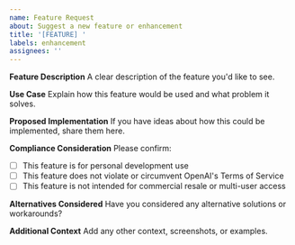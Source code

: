 ```yaml
---
name: Feature Request
about: Suggest a new feature or enhancement
title: '[FEATURE] '
labels: enhancement
assignees: ''
---
```


**Feature Description**
A clear description of the feature you'd like to see.

**Use Case**
Explain how this feature would be used and what problem it solves.

**Proposed Implementation**
If you have ideas about how this could be implemented, share them here.

**Compliance Consideration**
Please confirm:
- [ ] This feature is for personal development use
- [ ] This feature does not violate or circumvent OpenAI's Terms of Service
- [ ] This feature is not intended for commercial resale or multi-user access

**Alternatives Considered**
Have you considered any alternative solutions or workarounds?

**Additional Context**
Add any other context, screenshots, or examples.
